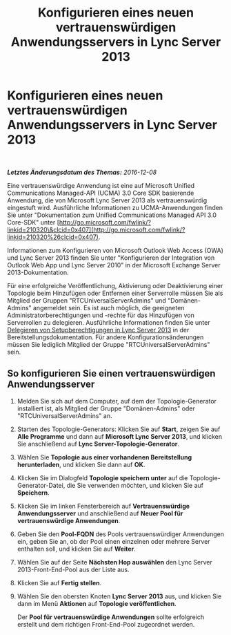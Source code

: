 ﻿---
title: Konfigurieren eines neuen vertrauenswürdigen Anwendungsservers in Lync Server 2013
TOCTitle: Konfigurieren eines neuen vertrauenswürdigen Anwendungsservers in Lync Server 2013
ms:assetid: a7233db7-fac3-43ff-972e-3bc29a56adb3
ms:mtpsurl: https://technet.microsoft.com/de-de/library/Gg617964(v=OCS.15)
ms:contentKeyID: 49295009
ms.date: 12/10/2016
mtps_version: v=OCS.15
ms.translationtype: HT
---

# Konfigurieren eines neuen vertrauenswürdigen Anwendungsservers in Lync Server 2013

 

_**Letztes Änderungsdatum des Themas:** 2016-12-08_

Eine vertrauenswürdige Anwendung ist eine auf Microsoft Unified Communications Managed-API (UCMA) 3.0 Core SDK basierende Anwendung, die von Microsoft Lync Server 2013 als vertrauenswürdig eingestuft wird. Ausführliche Informationen zu UCMA-Anwendungen finden Sie unter "Dokumentation zum Unified Communications Managed API 3.0 Core-SDK" unter [http://go.microsoft.com/fwlink/?linkid=210320\&clcid=0x407](http://go.microsoft.com/fwlink/?linkid=210320%26clcid=0x407).

Informationen zum Konfigurieren von Microsoft Outlook Web Access (OWA) und Lync Server 2013 finden Sie unter "Konfigurieren der Integration von Outlook Web App und Lync Server 2010" in der Microsoft Exchange Server 2013-Dokumentation.

Für eine erfolgreiche Veröffentlichung, Aktivierung oder Deaktivierung einer Topologie beim Hinzufügen oder Entfernen einer Serverrolle müssen Sie als Mitglied der Gruppen "RTCUniversalServerAdmins" und "Domänen-Admins" angemeldet sein. Es ist auch möglich, die geeigneten Administratorberechtigungen und -rechte für das Hinzufügen von Serverrollen zu delegieren. Ausführliche Informationen finden Sie unter [Delegieren von Setupberechtigungen in Lync Server 2013](lync-server-2013-delegate-setup-permissions.md) in der Bereitstellungsdokumentation. Für andere Konfigurationsänderungen müssen Sie lediglich Mitglied der Gruppe "RTCUniversalServerAdmins" sein.

## So konfigurieren Sie einen vertrauenswürdigen Anwendungsserver

1.  Melden Sie sich auf dem Computer, auf dem der Topologie-Generator installiert ist, als Mitglied der Gruppe "Domänen-Admins" oder "RTCUniversalServerAdmins" an.

2.  Starten des Topologie-Generators: Klicken Sie auf **Start**, zeigen Sie auf **Alle Programme** und dann auf **Microsoft Lync Server 2013**, und klicken Sie anschließend auf **Lync Server-Topologie-Generator**.

3.  Wählen Sie **Topologie aus einer vorhandenen Bereitstellung herunterladen**, und klicken Sie dann auf **OK**.

4.  Klicken Sie im Dialogfeld **Topologie speichern unter** auf die Topologie-Generator-Datei, die Sie verwenden möchten, und klicken Sie auf **Speichern**.

5.  Klicken Sie im linken Fensterbereich auf **Vertrauenswürdige Anwendungsserver** und anschließend auf **Neuer Pool für vertrauenswürdige Anwendungen**.

6.  Geben Sie den **Pool-FQDN** des Pools vertrauenswürdiger Anwendungen ein, geben Sie an, ob der Pool einen einzelnen oder mehrere Server enthalten soll, und klicken Sie auf **Weiter**.

7.  Wählen Sie auf der Seite **Nächsten Hop auswählen** den Lync Server 2013-Front-End-Pool aus der Liste aus.

8.  Klicken Sie auf **Fertig stellen**.

9.  Wählen Sie den obersten Knoten **Lync Server 2013** aus, und klicken Sie dann im Menü **Aktionen** auf **Topologie veröffentlichen**.
    
    Der **Pool für vertrauenswürdige Anwendungen** sollte erfolgreich erstellt und dem richtigen Front-End-Pool zugeordnet werden.

